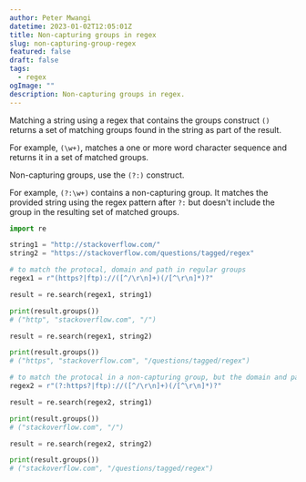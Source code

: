 ```yaml
---
author: Peter Mwangi
datetime: 2023-01-02T12:05:01Z
title: Non-capturing groups in regex
slug: non-capturing-group-regex
featured: false
draft: false
tags:
  - regex
ogImage: ""
description: Non-capturing groups in regex.
---
```


Matching a string using a regex that contains the groups construct `()` returns a set of matching groups found in the string as part of the result.

For example, `(\w+)`, matches a one or more word character sequence and returns it in a set of matched groups.

Non-capturing groups, use the `(?:)` construct.

For example, `(?:\w+)` contains a non-capturing group. It matches the provided string using the regex pattern after `?:` but doesn't include the group in the resulting set of matched groups.

```python
import re

string1 = "http://stackoverflow.com/"
string2 = "https://stackoverflow.com/questions/tagged/regex"

# to match the protocal, domain and path in regular groups
regex1 = r"(https?|ftp)://([^/\r\n]+)(/[^\r\n]*)?"

result = re.search(regex1, string1)

print(result.groups())
# ("http", "stackoverflow.com", "/")

result = re.search(regex1, string2)

print(result.groups())
# ("https", "stackoverflow.com", "/questions/tagged/regex")

# to match the protocal in a non-capturing group, but the domain and path in a regular group
regex2 = r"(?:https?|ftp)://([^/\r\n]+)(/[^\r\n]*)?"

result = re.search(regex2, string1)

print(result.groups())
# ("stackoverflow.com", "/")

result = re.search(regex2, string2)

print(result.groups())
# ("stackoverflow.com", "/questions/tagged/regex")
```
